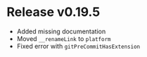 # Release v0.19.5

- Added missing documentation
- Moved `__renameLink` to `platform`
- Fixed error with `gitPreCommitHasExtension`
